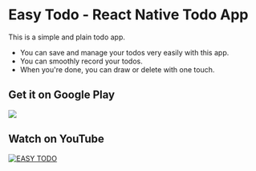 <h1>Easy Todo - React Native Todo App</h1>

<p>This is a simple and plain todo app.</p>
<ul>
    <li>You can save and manage your todos very easily with this app.</li>
    <li>You can smoothly record your todos.</li>
    <li>When you're done, you can draw or delete with one touch.</li>
</ul>


<h2>Get it on Google Play</h2>

[![](https://img.shields.io/badge/google%20play-%2300c853.svg?&style=for-the-badge&logo=google%20play&logoColor=white)](https://play.google.com/store/apps/details?id=com.easytodo)

<h2>Watch on YouTube</h2>

[![EASY TODO](https://img.youtube.com/vi/Oxz1dZXHSZ0/maxresdefault.jpg)](https://www.youtube.com/watch?v=Oxz1dZXHSZ0)


